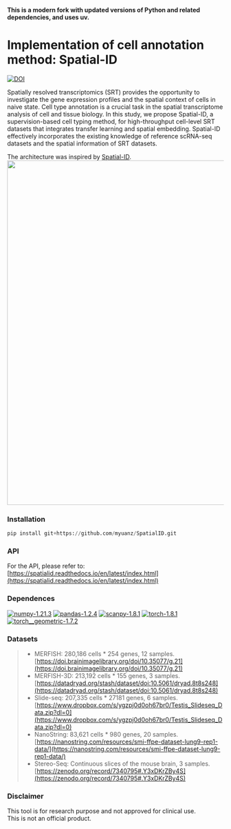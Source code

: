 
**This is a modern fork with updated versions of Python and related dependencies, and uses uv.**


#  Implementation of cell annotation method: Spatial-ID
[![DOI](https://zenodo.org/badge/DOI/10.5281/zenodo.7340795.svg)](https://doi.org/10.5281/zenodo.7340795)           

Spatially resolved transcriptomics (SRT) provides the opportunity to investigate the gene expression profiles and the spatial context of cells in naive state. Cell type annotation is a crucial task in the spatial transcriptome analysis of cell and tissue biology. In this study, we propose Spatial-ID, a supervision-based cell typing method, for high-throughput cell-level SRT datasets that integrates transfer learning and spatial embedding. Spatial-ID effectively incorporates the existing knowledge of reference scRNA-seq datasets and the spatial information of SRT datasets.            
        
The architecture was inspired by [Spatial-ID](https://doi.org/10.1038/s41467-022-35288-0).                            
<img src="docs/source/_static/spatialID_overview.png" width="800"> 
       
### Installation      
```python
pip install git+https://github.com/myuanz/SpatialID.git
```
        
### API        
For the API, please refer to: [https://spatialid.readthedocs.io/en/latest/index.html](https://spatialid.readthedocs.io/en/latest/index.html)

### Dependences
[![numpy-1.21.3](https://img.shields.io/badge/numpy-1.21.3-red)](https://github.com/numpy/numpy)
[![pandas-1.2.4](https://img.shields.io/badge/pandas-1.2.4-lightgrey)](https://github.com/pandas-dev/pandas)
[![scanpy-1.8.1](https://img.shields.io/badge/scanpy-1.8.1-blue)](https://github.com/theislab/scanpy)
[![torch-1.8.1](https://img.shields.io/badge/torch-1.8.1-orange)](https://github.com/pytorch/pytorch)
[![torch__geometric-1.7.2](https://img.shields.io/badge/torch__geometric-1.7.2-green)](https://github.com/pyg-team/pytorch_geometric/)

### Datasets

> - MERFISH: 280,186 cells * 254 genes, 12 samples. [https://doi.brainimagelibrary.org/doi/10.35077/g.21](https://doi.brainimagelibrary.org/doi/10.35077/g.21)
> - MERFISH-3D: 213,192 cells * 155 genes, 3 samples. [https://datadryad.org/stash/dataset/doi:10.5061/dryad.8t8s248](https://datadryad.org/stash/dataset/doi:10.5061/dryad.8t8s248)
> - Slide-seq: 207,335 cells * 27181 genes, 6 samples. [https://www.dropbox.com/s/ygzpj0d0oh67br0/Testis_Slideseq_Data.zip?dl=0](https://www.dropbox.com/s/ygzpj0d0oh67br0/Testis_Slideseq_Data.zip?dl=0)
> - NanoString: 83,621 cells * 980 genes, 20 samples. [https://nanostring.com/resources/smi-ffpe-dataset-lung9-rep1-data/](https://nanostring.com/resources/smi-ffpe-dataset-lung9-rep1-data/)
> - Stereo-Seq: Continuous slices of the mouse brain, 3 samples. [https://zenodo.org/record/7340795#.Y3xDKrZBy4S](https://zenodo.org/record/7340795#.Y3xDKrZBy4S)     
                   
### Disclaimer

This tool is for research purpose and not approved for clinical use.    
This is not an official product.     
                    
      
       
